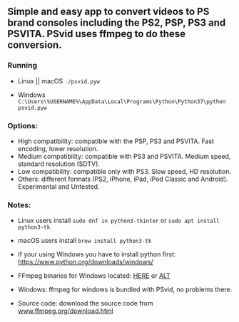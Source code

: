 ## Simple and easy app to convert videos to PS brand consoles including the PS2, PSP, PS3 and PSVITA. PSvid uses ffmpeg to do these conversion.

### Running
- Linux || macOS `./psvid.pyw`

- Windows `C:\Users\%USERNAME%\AppData\Local\Programs\Python\Python37\python psvid.pyw`

### Options:
- High compatibility: compatible with the PSP, PS3 and PSVITA.
			Fast encoding, lower resolution.
- Medium compatibility: compatible with PS3 and PSVITA.
			Medium speed, standard resolution (SDTV).
- Low compatibility: compatible only with PS3.
			Slow speed, HD resolution.
- Others: different formats (PS2, iPhone, iPad, iPod Classic and Android).
			Experimental and Untested.

### Notes:
- Linux users install `sudo dnf in python3-tkinter` or `sudo apt install python3-tk`
- macOS users install `brew install python3-tk`
- If your using Windows you have to install python first:
  https://www.python.org/downloads/windows/
- FFmpeg binaries for Windows located: [HERE](https://www.gyan.dev/ffmpeg/builds/ffmpeg-release-full.7z) or [ALT](https://github.com/BtbN/FFmpeg-Builds/releases)

- Windows: ffmpeg for windows is bundled with PSvid, no problems there.
- Source code: download the source code from www.ffmpeg.org/download.html



